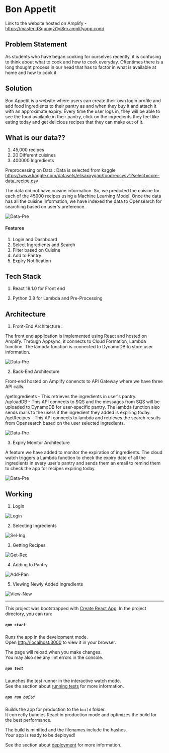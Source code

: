 # Bon Appetit 

Link to the website hosted on Amplify - https://master.d3guniqzi1yi8m.amplifyapp.com/

## Problem Statement 

As students who have began cooking for ourselves recently, it is confusing to think about what to cook and how to cook everyday. Oftentimes there is a long thought process in our head that has to factor in what is available at home and how to cook it. 

## Solution 

Bon Appetit is a website where users can create their own login profile and add food ingredients to their pantry as and when they buy it and attach it with an approximate expiry. Every time the user logs in, they will be able to see the food available in their pantry, click on the ingredients they feel like eating today and get delicious recipes that they can make out of it.

## What is our data??

1. 45,000 recipes
2. 20 Different cuisines
3. 400000 Ingredients

Preprocessing on Data : 
Data is selected from kaggle https://www.kaggle.com/datasets/elisaxxygao/foodrecsysv1?select=core-data_recipe.csv

The data did not have cuisine information. So, we predicted the cuisine for each of the 45000 recipes using a Machine Learning Model. 
Once the data has all the cuisine information, we have indexed the data to Opensearch for searching based on user's preference. 

![Data-Pre](https://github.com/adityaaay/recipe-frontend/blob/master/readme-supporting/data-pre.png)

#### Features

1. Login and Dashboard
2. Select Ingredients and Search
3. Filter based on Cuisine
4. Add to Pantry
5. Expiry Notification

## Tech Stack

1. React 18.1.0 for Front end
   
2. Python 3.8 for Lambda and Pre-Processing

## Architecture 

1. Front-End Architecture :

The front end application is implemented using React and hosted on Amplify. Through Appsync, it connects to Cloud Formation, Lambda function. 
The lambda function is connected to DynamoDB to store user information. 
   
![Data-Pre](https://github.com/swarna97/Bon-Appetit/blob/master/readme-supporting/front-end.png)

2. Back-End Architecture 

Front-end hosted on Amplify conencts to API Gateway where we have three API calls. 

/getIngredients - This retrieves the ingredients in user's pantry. <br />
/uploadDB - This API connects to SQS and the messages from SQS will be uploaded to DynamoDB for user-specific pantry. The lambda function also sends mails to the users if the ingredient they added is expiring today. <br />
/getRecipes - This API connects to lambda and retrieves the search results from Opensearch based on the user selected ingredients. <br />

![Data-Pre](https://github.com/swarna97/Bon-Appetit/blob/master/readme-supporting/back-end.png)

3. Expiry Monitor Architecture

A feature we have added to monitor the expiration of ingredients. The cloud watch triggers a Lambda function to check the expiry date of all the ingredients in every user's pantry and sends them an email to remind them to check the app for recipes expiring today. 

![Data-Pre](https://github.com/swarna97/Bon-Appetit/blob/master/readme-supporting/expiry-monitor.png)

## Working

1. Login 
   
![Login](https://github.com/swarna97/Bon-Appetit/blob/master/readme-supporting/gif(1).gif)

2. Selecting Ingredients 
   
![Sel-Ing](https://github.com/swarna97/Bon-Appetit/blob/master/readme-supporting/gif(2).gif)

3. Getting Recipes
   
![Get-Rec](https://github.com/swarna97/Bon-Appetit/blob/master/readme-supporting/gif(3).gif)

4. Adding to Pantry
   
![Add-Pan](https://github.com/swarna97/Bon-Appetit/blob/master/readme-supporting/gif(4).gif)

5. Viewing Newly Added Ingredients
   
![View-New](https://github.com/swarna97/Bon-Appetit/blob/master/readme-supporting/gif(5).gif)


* * *

This project was bootstrapped with [Create React App](https://github.com/facebook/create-react-app).
In the project directory, you can run:

##### `npm start`
Runs the app in the development mode.\
Open [http://localhost:3000](http://localhost:3000) to view it in your browser.

The page will reload when you make changes.\
You may also see any lint errors in the console.

##### `npm test`

Launches the test runner in the interactive watch mode.\
See the section about [running tests](https://facebook.github.io/create-react-app/docs/running-tests) for more information.

##### `npm run build`

Builds the app for production to the `build` folder.\
It correctly bundles React in production mode and optimizes the build for the best performance.

The build is minified and the filenames include the hashes.\
Your app is ready to be deployed!

See the section about [deployment](https://facebook.github.io/create-react-app/docs/deployment) for more information.

